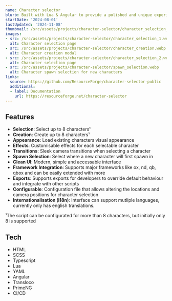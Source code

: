 ```yaml
---
name: Character selector
blurb: Built with Lua & Angular to provide a polished and unique experience for FiveM
startDate: '2024-08-01'
lastUpdated: '2024-11-08'
thumbnail: /src/assets/projects/character-selector/character_selection_1.webp
images:
- src: /src/assets/projects/character-selector/character_selection_1.webp
  alt: Character selection page
- src: /src/assets/projects/character-selector/character_creation.webp 
  alt: Character creation modal
- src: /src/assets/projects/character-selector/character_selection_2.webp 
  alt: Character selection page
- src: /src/assets/projects/character-selector/spawn_selection.webp 
  alt: Character spawn selection for new characters
links:
  source: https://github.com/ResourceForge/character-selector-public
  additional:
  - label: Documentation
    url: https://resourceforge.net/character-selector
---
```


## Features

- **Selection**: Select up to 8 characters¹
- **Creation**: Create up to 8 characters¹
- **Appearance**: Load existing characters visual appearance
- **Effects**: Customisable effects for each selectable character
- **Transitions**: Sleek camera transitions when selecting a character
- **Spawn Selection**: Select where a new character will first spawn in
- **Clean UI**: Modern, simple and accessable interface
- **Framework Integration**: Supports major frameworks like ox, nd, qb, qbox and can be easily extended with more
- **Exports**: Supports exports for developers to override default behaviour and integrate with other scripts
- **Configurable**: Configuration file that allows altering the locations and camera positions for character selection
- **Internationalisation (i18n)**: Interface can support mutliple languages, currently only has english translations.

¹The script can be configurated for more than 8 characters, but initially only 8 is supported

## Tech

- HTML
- SCSS
- Typescript
- Lua
- YAML
- Angular
- Transloco
- PrimeNG
- CI/CD